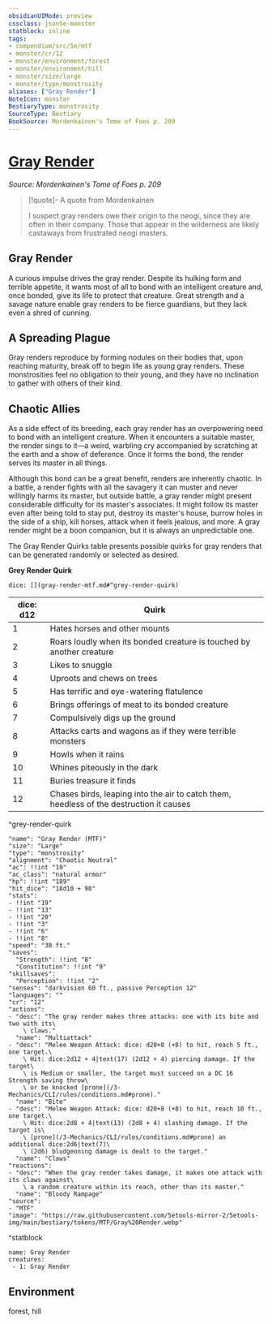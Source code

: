 ```yaml
---
obsidianUIMode: preview
cssclass: json5e-monster
statblock: inline
tags:
- compendium/src/5e/mtf
- monster/cr/12
- monster/environment/forest
- monster/environment/hill
- monster/size/large
- monster/type/monstrosity
aliases: ["Gray Render"]
NoteIcon: monster
BestiaryType: monstrosity
SourceType: Bestiary
BookSource: Mordenkainen's Tome of Foes p. 209
---
```

# [Gray Render](3-Mechanics\CLI\bestiary\monstrosity/gray-render-mtf.md)
*Source: Mordenkainen's Tome of Foes p. 209*  

> [!quote]- A quote from Mordenkainen  
> 
> I suspect gray renders owe their origin to the neogi, since they are often in their company. Those that appear in the wilderness are likely castaways from frustrated neogi masters.

## Gray Render

A curious impulse drives the gray render. Despite its hulking form and terrible appetite, it wants most of all to bond with an intelligent creature and, once bonded, give its life to protect that creature. Great strength and a savage nature enable gray renders to be fierce guardians, but they lack even a shred of cunning.

## A Spreading Plague

Gray renders reproduce by forming nodules on their bodies that, upon reaching maturity, break off to begin life as young gray renders. These monstrosities feel no obligation to their young, and they have no inclination to gather with others of their kind.

## Chaotic Allies

As a side effect of its breeding, each gray render has an overpowering need to bond with an intelligent creature. When it encounters a suitable master, the render sings to it—a weird, warbling cry accompanied by scratching at the earth and a show of deference. Once it forms the bond, the render serves its master in all things.

Although this bond can be a great benefit, renders are inherently chaotic. In a battle, a render fights with all the savagery it can muster and never willingly harms its master, but outside battle, a gray render might present considerable difficulty for its master's associates. It might follow its master even after being told to stay put, destroy its master's house, burrow holes in the side of a ship, kill horses, attack when it feels jealous, and more. A gray render might be a boon companion, but it is always an unpredictable one.

The Gray Render Quirks table presents possible quirks for gray renders that can be generated randomly or selected as desired.

**Grey Render Quirk**

`dice: [](gray-render-mtf.md#^grey-render-quirk)`

| dice: d12 | Quirk |
|-----------|-------|
| 1 | Hates horses and other mounts |
| 2 | Roars loudly when its bonded creature is touched by another creature |
| 3 | Likes to snuggle |
| 4 | Uproots and chews on trees |
| 5 | Has terrific and eye-watering flatulence |
| 6 | Brings offerings of meat to its bonded creature |
| 7 | Compulsively digs up the ground |
| 8 | Attacks carts and wagons as if they were terrible monsters |
| 9 | Howls when it rains |
| 10 | Whines piteously in the dark |
| 11 | Buries treasure it finds |
| 12 | Chases birds, leaping into the air to catch them, heedless of the destruction it causes |
^grey-render-quirk

```statblock
"name": "Gray Render (MTF)"
"size": "Large"
"type": "monstrosity"
"alignment": "Chaotic Neutral"
"ac": !!int "19"
"ac_class": "natural armor"
"hp": !!int "189"
"hit_dice": "18d10 + 90"
"stats":
- !!int "19"
- !!int "13"
- !!int "20"
- !!int "3"
- !!int "6"
- !!int "8"
"speed": "30 ft."
"saves":
  "Strength": !!int "8"
  "Constitution": !!int "9"
"skillsaves":
  "Perception": !!int "2"
"senses": "darkvision 60 ft., passive Perception 12"
"languages": ""
"cr": "12"
"actions":
- "desc": "The gray render makes three attacks: one with its bite and two with its\
    \ claws."
  "name": "Multiattack"
- "desc": "Melee Weapon Attack: dice: d20+8 (+8) to hit, reach 5 ft., one target.\
    \ Hit: dice:2d12 + 4|text(17) (2d12 + 4) piercing damage. If the target\
    \ is Medium or smaller, the target must succeed on a DC 16 Strength saving throw\
    \ or be knocked [prone](/3-Mechanics/CLI/rules/conditions.md#prone)."
  "name": "Bite"
- "desc": "Melee Weapon Attack: dice: d20+8 (+8) to hit, reach 10 ft., one target.\
    \ Hit: dice:2d8 + 4|text(13) (2d8 + 4) slashing damage. If the target is\
    \ [prone](/3-Mechanics/CLI/rules/conditions.md#prone) an additional dice:2d6|text(7)\
    \ (2d6) bludgeoning damage is dealt to the target."
  "name": "Claws"
"reactions":
- "desc": "When the gray render takes damage, it makes one attack with its claws against\
    \ a random creature within its reach, other than its master."
  "name": "Bloody Rampage"
"source":
- "MTF"
"image": "https://raw.githubusercontent.com/5etools-mirror-2/5etools-img/main/bestiary/tokens/MTF/Gray%20Render.webp"
```
^statblock

```encounter-table
name: Gray Render
creatures:
 - 1: Gray Render
```

## Environment

forest, hill